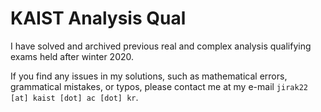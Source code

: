 # KAIST Analysis Qual

I have solved and archived previous real and complex analysis qualifying exams held after winter 2020.

If you find any issues in my solutions, such as mathematical errors, grammatical mistakes, or typos, please contact me at my e-mail `jirak22 [at] kaist [dot] ac [dot] kr`.
